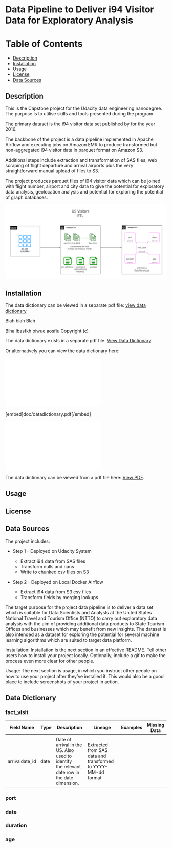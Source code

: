 # Data Pipeline to Deliver i94 Visitor Data for Exploratory Analysis

Table of Contents
=================

  * [Description](#description)
  * [Installation](#installation)
  * [Usage](#usage)
  * [License](#license)
  * [Data Sources](#data-sources)

## Description
This is the Capstone project for the Udacity data engineering nanodegree.  The purpose is to utilise skills and tools presented during the program.

The primary dataset is the i94 visitor data set published by for the year 2016.

The backbone of the project is a data pipeline implemented in Apache Airflow and executing jobs on Amazon EMR to produce transformed but non-aggregated i94 visitor data in parquet format on Amazon S3.

Additional steps include extraction and transformation of SAS files, web scraping of flight departure and arrival airports plus the very straightforward manual upload of files to S3.

The project produces parquet files of i94 visitor data which can be joined with flight number, airport and city data to give the potential for exploratory data analysis, geolocation analysis and potential for exploring the potential of graph databases.

![US Visitors ETL](images/usvisitors_datapipeline.png)

## Installation

The data dictionary can be viewed in a separate pdf file: [view data dictionary](../doc/datadictionary.pdf)

Blah blah Blah

Blha lbasfkh oiwue aosfiu Copyright (c)

The data dictionary exists in a separate pdf file: <a href="doc/datadictionary.pdf">View Data Dictionary</a>.

Or alternatively you can view the data dictionary here:


![US Visitors Data Dictionary ](doc/datadictionary.pdf)

[embed]doc/datadictionary.pdf[/embed]

<object data="doc/datadictionary.pdf" type="application/pdf" width="700px" height="700px">
    <embed src="doc/datadictionary.pdf">
        <p>The data dictionary can be viewed from a pdf file here: <a href="doc/datadictionary.pdf">View PDF</a>.</p>
    </embed>
</object>

## Usage

## License

## Data Sources


The project includes:

- Step 1 - Deployed on Udacity System
  - Extract i94 data from SAS files
  - Transform nulls and nans
  - Write to chunked csv files on S3

- Step 2 - Deployed on Local Docker Airflow
  - Extract i94 data from S3 csv files  
  - Transform fields by merging lookups



The target purpose for the project data pipeline is to deliver a data set which is suitable for Data Scientists and Analysts at the United States National Travel and Tourism Office (NTTO) to carry out exploratory data analysis with the aim of providing additional data products to State Tourism Offices and businesses which may benefit from new insights.  The dataset is also intended as a dataset for exploring the potential for several machine learning algorithms which are suited to target data platform.




Installation: Installation is the next section in an effective README. Tell other users how to install your project locally. Optionally, include a gif to make the process even more clear for other people.

Usage: The next section is usage, in which you instruct other people on how to use your project after they’ve installed it. This would also be a good place to include screenshots of your project in action.

## Data Dictionary

### fact_visit

| Field Name | Type | Description | Lineage | Examples | Missing Data |
| ---------- | ---- | ----------- | ------- | -------- | ------------ |
|            |      |             |         |          |              |
| arrivaldate_id | date | Date of arrival in the US.  Also used to identify <br> the relevant date row in the date dimension. | Extracted from SAS data and transformed to YYYY-MM-dd format |

### port

### date

### duration

### age
